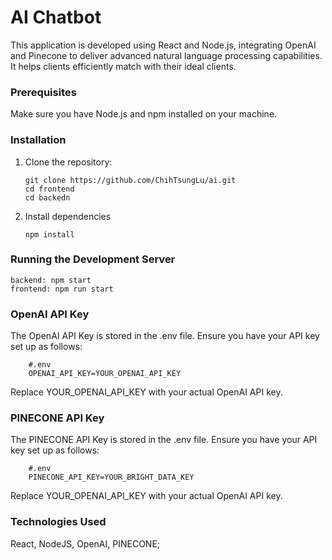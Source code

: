 # AI Chatbot

This application is developed using React and Node.js, integrating OpenAI and Pinecone to deliver advanced natural language processing capabilities. It helps clients efficiently match with their ideal clients.

### Prerequisites

Make sure you have Node.js and npm installed on your machine.

### Installation

1. Clone the repository:
   ```
   git clone https://github.com/ChihTsungLu/ai.git
   cd frontend
   cd backedn
   ```
2. Install dependencies
   ```
   npm install
   ```
### Running the Development Server
   ```
   backend: npm start
   frontend: npm run start
   ```

### OpenAI API Key
The OpenAI API Key is stored in the .env file. Ensure you have your API key set up as follows:
   ```
       #.env
       OPENAI_API_KEY=YOUR_OPENAI_API_KEY
   ```
    
Replace YOUR_OPENAI_API_KEY with your actual OpenAI API key.

### PINECONE API Key
The PINECONE API Key is stored in the .env file. Ensure you have your API key set up as follows:
   ```
       #.env
       PINECONE_API_KEY=YOUR_BRIGHT_DATA_KEY
   ```
    
Replace YOUR_OPENAI_API_KEY with your actual OpenAI API key.

### Technologies Used

React, NodeJS, OpenAI, PINECONE;
